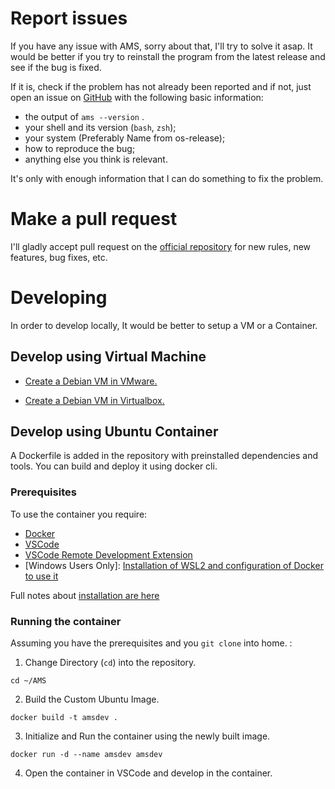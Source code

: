 # Report issues
If you have any issue with AMS, sorry about that, I'll try to solve it asap. It would be better if you try to reinstall the program from the latest release and see if the bug is fixed.

If it is, check if the problem has not already been reported and
if not, just open an issue on [GitHub](https://github.com/useraid/AMS) with
the following basic information:
  - the output of `ams --version` .
  - your shell and its version (`bash`, `zsh`);
  - your system (Preferably Name from os-release);
  - how to reproduce the bug;
  - anything else you think is relevant.

It's only with enough information that I can do something to fix the problem.

# Make a pull request
I'll gladly accept pull request on the [official
repository](https://github.com/useraid/AMS) for new rules, new features, bug
fixes, etc.

# Developing

In order to develop locally, It would be better to setup a VM or a Container.

## Develop using Virtual Machine

- [Create a Debian VM in VMware.](https://www.sysnettechsolutions.com/en/install-debian-vmware/)

- [Create a Debian VM in Virtualbox.](https://www.sysnettechsolutions.com/en/install-debian-virtualbox/)

## Develop using Ubuntu Container

A Dockerfile is added in the repository with preinstalled dependencies and tools. You can build and deploy it using docker cli.


### Prerequisites

To use the container you require:
- [Docker](https://www.docker.com/products/docker-desktop)
- [VSCode](https://code.visualstudio.com/)
- [VSCode Remote Development Extension](https://marketplace.visualstudio.com/items?itemName=ms-vscode-remote.vscode-remote-extensionpack)
- [Windows Users Only]: [Installation of WSL2 and configuration of Docker to use it](https://docs.docker.com/docker-for-windows/wsl/)

Full notes about [installation are here](https://code.visualstudio.com/docs/remote/containers#_installation)

### Running the container

Assuming you have the prerequisites and you `git clone` into home. :

1. Change Directory (`cd`) into the repository.
```
cd ~/AMS
```
2. Build the Custom Ubuntu Image.
```
docker build -t amsdev .
```
3. Initialize and Run the container using the newly built image.
```
docker run -d --name amsdev amsdev
```
4. Open the container in VSCode and develop in the container.
